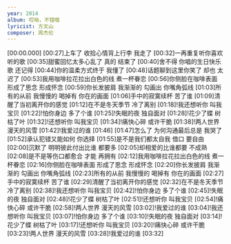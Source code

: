 ```yaml
---
year: 2014
album: 哎呦，不错哦
lyricist: 方文山
composer: 周杰伦
---
```

[00:00.000]
[00:27]上车了 收拾心情背上行李 我走了
[00:32]一再重复听你喜欢 听的歌
[00:35]甜蜜回忆太多心乱了 真的 结束了
[00:40]舍不得 你唱的生日快乐歌 还记得
[00:44]你的温柔方式终于 我懂了
[00:48]话题聊到这里你笑了 却也 太迟了
[00:53]我用咖啡拉花拉出白色的线 煮一杯眷恋
[00:56]你侧脸在咖啡表面 形成了思念 形成怀念
[00:59]你长发披肩 我渐渐的 勾画出 你嘴角弧线
[01:03]所有的从前 我慢慢的 喝掉有 你在的画面
[01:06]手中的寂寞续杯 苦了谁
[01:09]清醒了当初离开你的感觉
[01:12]在不是冬天季节 冷了离别
[01:18]!我还想听你 叫我宝贝
[01:22]!怕你身边 多了个谁
[01:25]!失眠的夜 独自面对
[01:28]!花少了蝶 树枯了叶
[01:32]!还想听你 叫我宝贝
[01:34]!痛快心碎 或许干脆
[01:38]!两人世界 漫天的风雪
[01:42]!我爱过的谁
[01:46]
[01:47]怎么了 为何沟通最后总是 我哭了
[01:52]承认犯错又能如何 你选择
[01:55]是不是我们都太自我 借口 要自由
[02:00]沉默了 明明彼此付出比谁 都要多
[02:05]却相爱的比谁都要 不成熟
[02:08]是不是等伤口都愈合 才能 再拥有
[02:12]我用咖啡拉花拉出白色的线 煮一杯眷恋
[02:16]你侧脸在咖啡表面 形成了思念 形成怀念
[02:20]你长发披肩 我渐渐的 勾画出 你嘴角弧线
[02:23]所有的从前 我慢慢的 喝掉有 你在的画面
[02:27]手中的寂寞续杯 苦了谁
[02:29]清醒了当初离开你的感觉
[02:32]在不是冬天季节 冷了离别
[02:38]!我还想听你 叫我宝贝
[02:42]!怕你身边 多了个谁
[02:45]!失眠的夜 独自面对
[02:48]!花少了蝶 树枯了叶
[02:51]!还想听你 叫我宝贝
[02:54]!痛快心碎 或许干脆
[02:58]!两人世界 漫天的风雪
[03:02]!我爱过的谁
[03:04]!我还想听你 叫我宝贝
[03:07]!怕你身边 多了个谁
[03:10]!失眠的夜 独自面对
[03:14]!花少了蝶 树枯了叶
[03:17]!还想听你 叫我宝贝
[03:20]!痛快心碎 或许干脆
[03:23]!两人世界 漫天的风雪
[03:28]!我爱过的谁
[03:32]